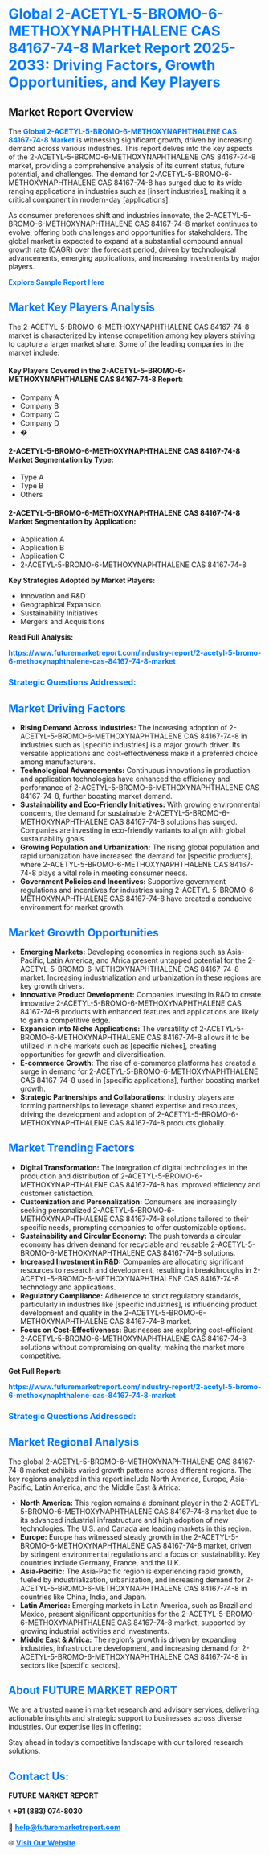 <h1 style="color: #007BFF;">Global 2-ACETYL-5-BROMO-6-METHOXYNAPHTHALENE CAS 84167-74-8 Market Report 2025-2033: Driving Factors, Growth Opportunities, and Key Players</h1>

<section id="overview">
<h2>Market Report Overview</h2>
<p>The <a href="https://www.futuremarketreport.com/industry-report/2-acetyl-5-bromo-6-methoxynaphthalene-cas-84167-74-8-market" style="color: #007BFF; text-decoration: none;"><strong>Global 2-ACETYL-5-BROMO-6-METHOXYNAPHTHALENE CAS 84167-74-8 Market</strong></a> is witnessing significant growth, driven by increasing demand across various industries. This report delves into the key aspects of the 2-ACETYL-5-BROMO-6-METHOXYNAPHTHALENE CAS 84167-74-8 market, providing a comprehensive analysis of its current status, future potential, and challenges. The demand for 2-ACETYL-5-BROMO-6-METHOXYNAPHTHALENE CAS 84167-74-8 has surged due to its wide-ranging applications in industries such as [insert industries], making it a critical component in modern-day [applications].</p>
<p>As consumer preferences shift and industries innovate, the 2-ACETYL-5-BROMO-6-METHOXYNAPHTHALENE CAS 84167-74-8 market continues to evolve, offering both challenges and opportunities for stakeholders. The global market is expected to expand at a substantial compound annual growth rate (CAGR) over the forecast period, driven by technological advancements, emerging applications, and increasing investments by major players.</p>
</section>

<section id="overview">
<p><a href="https://www.futuremarketreport.com/request-sample/reportId=119548" style="color: #007BFF; text-decoration: none;"><strong>Explore Sample Report Here</strong></a></p>
</section>

<section id="key-players">
<h2 style="color: #007BFF;">Market Key Players Analysis</h2>
<p>The 2-ACETYL-5-BROMO-6-METHOXYNAPHTHALENE CAS 84167-74-8 market is characterized by intense competition among key players striving to capture a larger market share. Some of the leading companies in the market include:</p>
<h4>Key Players Covered in the 2-ACETYL-5-BROMO-6-METHOXYNAPHTHALENE CAS 84167-74-8 Report:</h4>
<ul><li>Company A</li><li>Company B</li><li>Company C</li><li>Company D</li><li>�</li></ul>
<h4>2-ACETYL-5-BROMO-6-METHOXYNAPHTHALENE CAS 84167-74-8 Market Segmentation by Type:</h4>
<ul><li>Type A</li><li>Type B</li><li>Others</li></ul>

<h4>2-ACETYL-5-BROMO-6-METHOXYNAPHTHALENE CAS 84167-74-8 Market Segmentation by Application:</h4>
<ul><li>Application A</li><li>Application B</li><li>Application C</li><li>2-ACETYL-5-BROMO-6-METHOXYNAPHTHALENE CAS 84167-74-8</li></ul>
<p><strong>Key Strategies Adopted by Market Players:</strong></p>
<ul>
<li>Innovation and R&D</li>
<li>Geographical Expansion</li>
<li>Sustainability Initiatives</li>
<li>Mergers and Acquisitions</li>
</ul>
</section>

<section>
<p><strong>Read Full Analysis: </strong></p><a href="https://www.futuremarketreport.com/industry-report/2-acetyl-5-bromo-6-methoxynaphthalene-cas-84167-74-8-market" style="color: #007BFF; text-decoration: none;"><strong>https://www.futuremarketreport.com/industry-report/2-acetyl-5-bromo-6-methoxynaphthalene-cas-84167-74-8-market</strong></a>
<h3 style="color: #007BFF;">Strategic Questions Addressed:</h3>
</section>

<section id="driving-factors">
<h2 style="color: #007BFF;">Market Driving Factors</h2>
<ul>
<li><strong>Rising Demand Across Industries:</strong> The increasing adoption of 2-ACETYL-5-BROMO-6-METHOXYNAPHTHALENE CAS 84167-74-8 in industries such as [specific industries] is a major growth driver. Its versatile applications and cost-effectiveness make it a preferred choice among manufacturers.</li>
<li><strong>Technological Advancements:</strong> Continuous innovations in production and application technologies have enhanced the efficiency and performance of 2-ACETYL-5-BROMO-6-METHOXYNAPHTHALENE CAS 84167-74-8, further boosting market demand.</li>
<li><strong>Sustainability and Eco-Friendly Initiatives:</strong> With growing environmental concerns, the demand for sustainable 2-ACETYL-5-BROMO-6-METHOXYNAPHTHALENE CAS 84167-74-8 solutions has surged. Companies are investing in eco-friendly variants to align with global sustainability goals.</li>
<li><strong>Growing Population and Urbanization:</strong> The rising global population and rapid urbanization have increased the demand for [specific products], where 2-ACETYL-5-BROMO-6-METHOXYNAPHTHALENE CAS 84167-74-8 plays a vital role in meeting consumer needs.</li>
<li><strong>Government Policies and Incentives:</strong> Supportive government regulations and incentives for industries using 2-ACETYL-5-BROMO-6-METHOXYNAPHTHALENE CAS 84167-74-8 have created a conducive environment for market growth.</li>
</ul>
</section>

<section id="growth-opportunities">
<h2 style="color: #007BFF;">Market Growth Opportunities</h2>
<ul>
<li><strong>Emerging Markets:</strong> Developing economies in regions such as Asia-Pacific, Latin America, and Africa present untapped potential for the 2-ACETYL-5-BROMO-6-METHOXYNAPHTHALENE CAS 84167-74-8 market. Increasing industrialization and urbanization in these regions are key growth drivers.</li>
<li><strong>Innovative Product Development:</strong> Companies investing in R&D to create innovative 2-ACETYL-5-BROMO-6-METHOXYNAPHTHALENE CAS 84167-74-8 products with enhanced features and applications are likely to gain a competitive edge.</li>
<li><strong>Expansion into Niche Applications:</strong> The versatility of 2-ACETYL-5-BROMO-6-METHOXYNAPHTHALENE CAS 84167-74-8 allows it to be utilized in niche markets such as [specific niches], creating opportunities for growth and diversification.</li>
<li><strong>E-commerce Growth:</strong> The rise of e-commerce platforms has created a surge in demand for 2-ACETYL-5-BROMO-6-METHOXYNAPHTHALENE CAS 84167-74-8 used in [specific applications], further boosting market growth.</li>
<li><strong>Strategic Partnerships and Collaborations:</strong> Industry players are forming partnerships to leverage shared expertise and resources, driving the development and adoption of 2-ACETYL-5-BROMO-6-METHOXYNAPHTHALENE CAS 84167-74-8 products globally.</li>
</ul>
</section>

<section id="trending-factors">
<h2 style="color: #007BFF;">Market Trending Factors</h2>
<ul>
<li><strong>Digital Transformation:</strong> The integration of digital technologies in the production and distribution of 2-ACETYL-5-BROMO-6-METHOXYNAPHTHALENE CAS 84167-74-8 has improved efficiency and customer satisfaction.</li>
<li><strong>Customization and Personalization:</strong> Consumers are increasingly seeking personalized 2-ACETYL-5-BROMO-6-METHOXYNAPHTHALENE CAS 84167-74-8 solutions tailored to their specific needs, prompting companies to offer customizable options.</li>
<li><strong>Sustainability and Circular Economy:</strong> The push towards a circular economy has driven demand for recyclable and reusable 2-ACETYL-5-BROMO-6-METHOXYNAPHTHALENE CAS 84167-74-8 solutions.</li>
<li><strong>Increased Investment in R&D:</strong> Companies are allocating significant resources to research and development, resulting in breakthroughs in 2-ACETYL-5-BROMO-6-METHOXYNAPHTHALENE CAS 84167-74-8 technology and applications.</li>
<li><strong>Regulatory Compliance:</strong> Adherence to strict regulatory standards, particularly in industries like [specific industries], is influencing product development and quality in the 2-ACETYL-5-BROMO-6-METHOXYNAPHTHALENE CAS 84167-74-8 market.</li>
<li><strong>Focus on Cost-Effectiveness:</strong> Businesses are exploring cost-efficient 2-ACETYL-5-BROMO-6-METHOXYNAPHTHALENE CAS 84167-74-8 solutions without compromising on quality, making the market more competitive.</li>
</ul>
</section>

<section>
<p><strong>Get Full Report: </strong></p><a href="https://www.futuremarketreport.com/industry-report/2-acetyl-5-bromo-6-methoxynaphthalene-cas-84167-74-8-market" style="color: #007BFF; text-decoration: none;"><strong>https://www.futuremarketreport.com/industry-report/2-acetyl-5-bromo-6-methoxynaphthalene-cas-84167-74-8-market</strong></a>
<h3 style="color: #007BFF;">Strategic Questions Addressed:</h3>
</section>


<section id="regional-analysis">
<h2 style="color: #007BFF;">Market Regional Analysis</h2>
<p>The global 2-ACETYL-5-BROMO-6-METHOXYNAPHTHALENE CAS 84167-74-8 market exhibits varied growth patterns across different regions. The key regions analyzed in this report include North America, Europe, Asia-Pacific, Latin America, and the Middle East & Africa:</p>
<ul>
<li><strong>North America:</strong> This region remains a dominant player in the 2-ACETYL-5-BROMO-6-METHOXYNAPHTHALENE CAS 84167-74-8 market due to its advanced industrial infrastructure and high adoption of new technologies. The U.S. and Canada are leading markets in this region.</li>
<li><strong>Europe:</strong> Europe has witnessed steady growth in the 2-ACETYL-5-BROMO-6-METHOXYNAPHTHALENE CAS 84167-74-8 market, driven by stringent environmental regulations and a focus on sustainability. Key countries include Germany, France, and the U.K.</li>
<li><strong>Asia-Pacific:</strong> The Asia-Pacific region is experiencing rapid growth, fueled by industrialization, urbanization, and increasing demand for 2-ACETYL-5-BROMO-6-METHOXYNAPHTHALENE CAS 84167-74-8 in countries like China, India, and Japan.</li>
<li><strong>Latin America:</strong> Emerging markets in Latin America, such as Brazil and Mexico, present significant opportunities for the 2-ACETYL-5-BROMO-6-METHOXYNAPHTHALENE CAS 84167-74-8 market, supported by growing industrial activities and investments.</li>
<li><strong>Middle East & Africa:</strong> The region’s growth is driven by expanding industries, infrastructure development, and increasing demand for 2-ACETYL-5-BROMO-6-METHOXYNAPHTHALENE CAS 84167-74-8 in sectors like [specific sectors].</li>
</ul>
</section>

<footer>
<h2 style="color: #007BFF;">About FUTURE MARKET REPORT</h2>
<p>We are a trusted name in market research and advisory services, delivering actionable insights and strategic support to businesses across diverse industries. Our expertise lies in offering:</p>

<p>Stay ahead in today’s competitive landscape with our tailored research solutions.</p>

<h2 style="color: #007BFF;">Contact Us:</h2>
<p><strong>FUTURE MARKET REPORT</strong></p>
<p>📞 <strong>+91 (883) 074-8030</strong></p>
<p>📧 <strong><a href="mailto:help@futuremarketreport.com" style="color: #007BFF;">help@futuremarketreport.com</a></strong></p>
<p>🌐 <strong><a href="https://www.futuremarketreport.com/" style="color: #007BFF;">Visit Our Website</a></strong></p>
</footer>
